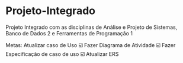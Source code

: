# Projeto-Integrado
 Projeto Integrado com as disciplinas de Análise e Projeto de Sistemas, Banco de Dados 2 e Ferramentas de Programação 1

Metas:
Atualizar caso de Uso ☑️
Fazer Diagrama de Atividade ☑️
Fazer Especificação de caso de uso ☑️
Atualizar ERS 
